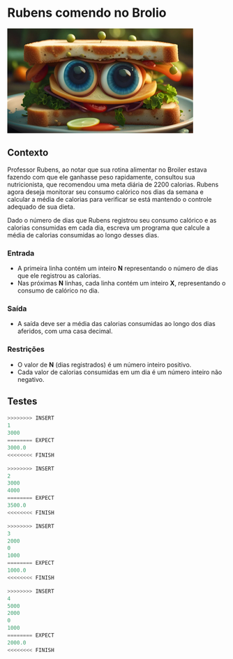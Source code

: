 # Rubens comendo no Brolio

![_](cover.jpg)

## Contexto

Professor Rubens, ao notar que sua rotina alimentar no Broiler estava fazendo com que ele ganhasse peso rapidamente, consultou sua nutricionista, que recomendou uma meta diária de 2200 calorias. Rubens agora deseja monitorar seu consumo calórico nos dias da semana e calcular a média de calorias para verificar se está mantendo o controle adequado de sua dieta.

Dado o número de dias que Rubens registrou seu consumo calórico e as calorias consumidas em cada dia, escreva um programa que calcule a média de calorias consumidas ao longo desses dias.

### Entrada

- A primeira linha contém um inteiro **N** representando o número de dias que ele registrou as calorias.
- Nas próximas **N** linhas, cada linha contém um inteiro **X**, representando o consumo de calórico no dia.

### Saída

- A saída deve ser a média das calorias consumidas ao longo dos dias aferidos, com uma casa decimal.

### Restrições

- O valor de **N** (dias registrados) é um número inteiro positivo.
- Cada valor de calorias consumidas em um dia é um número inteiro não negativo.

## Testes

```py
>>>>>>>> INSERT
1
3000
======== EXPECT
3000.0
<<<<<<<< FINISH
```

```py
>>>>>>>> INSERT
2
3000
4000
======== EXPECT
3500.0
<<<<<<<< FINISH
```

```py
>>>>>>>> INSERT
3
2000
0
1000
======== EXPECT
1000.0
<<<<<<<< FINISH
```

```py
>>>>>>>> INSERT
4
5000
2000
0
1000
======== EXPECT
2000.0
<<<<<<<< FINISH
```
